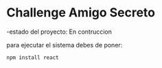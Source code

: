 <h1>Challenge Amigo Secreto</h1>

-estado del proyecto: En contruccion

para ejecutar el sistema debes de poner:


```npm install react```   
